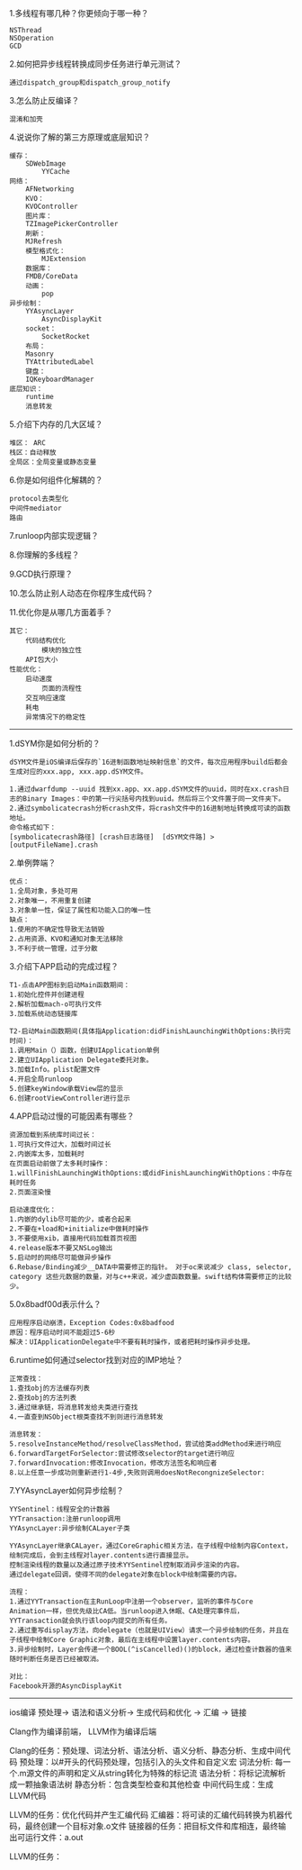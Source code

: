 1.多线程有哪几种？你更倾向于哪一种？

	NSThread
	NSOperation
	GCD
	
2.如何把异步线程转换成同步任务进行单元测试？

	通过dispatch_group和dispatch_group_notify

3.怎么防止反编译？

	混淆和加壳

4.说说你了解的第三方原理或底层知识？

	缓存：
		SDWebImage
    		YYCache
  	网络：
		AFNetworking
    	KVO：
		KVOController
    	图片库：
		TZImagePickerController
    	刷新：
		MJRefresh
    	模型格式化：
        	MJExtension
    	数据库：
		FMDB/CoreData
    	动画：
        	pop
	异步绘制：
		YYAsyncLayer
        	AsyncDisplayKit
    	socket：
        	SocketRocket
    	布局：
        Masonry
        TYAttributedLabel
    	键盘：
        IQKeyboardManager
	底层知识：
		runtime
		消息转发

5.介绍下内存的几大区域？

	堆区： ARC
	栈区：自动释放
	全局区：全局变量或静态变量
	
6.你是如何组件化解耦的？

	protocol去类型化
	中间件mediator
	路由
	
7.runloop内部实现逻辑？

8.你理解的多线程？

9.GCD执行原理？

10.怎么防止别人动态在你程序生成代码？

11.优化你是从哪几方面着手？

	其它：
		代码结构优化
        	模块的独立性
		API包大小
	性能优化：
		启动速度
        	页面的流程性
      	交互响应速度
      	耗电
      	异常情况下的稳定性
      
------------------------------------------------------------------------

1.dSYM你是如何分析的？

    dSYM文件是iOS编译后保存的`16进制函数地址映射信息`的文件，每次应用程序build后都会生成对应的xxx.app, xxx.app.dSYM文件。

    1.通过dwarfdump --uuid 找到xx.app、xx.app.dSYM文件的uuid，同时在xx.crash日志的Binary Images：中的第一行尖括号内找到uuid。然后将三个文件置于同一文件夹下。
    2.通过symbolicatecrash分析crash文件，将crash文件中的16进制地址转换成可读的函数地址。
    命令格式如下：
    [symbolicatecrash路径] [crash日志路径]  [dSYM文件路] > [outputFileName].crash

2.单例弊端？

    优点：
    1.全局对象，多处可用
    2.对象唯一，不用重复创建
    3.对象单一性，保证了属性和功能入口的唯一性
    缺点：
    1.使用的不确定性导致无法销毁
    2.占用资源、KVO和通知对象无法移除
    3.不利于统一管理，过于分散

3.介绍下APP启动的完成过程？

    T1-点击APP图标到启动Main函数期间：
    1.初始化控件并创建进程
    2.解析加载mach-o可执行文件
    3.加载系统动态链接库
    
    T2-启动Main函数期间(具体指Application:didFinishLaunchingWithOptions:执行完时间)：
    1.调用Main（）函数，创建UIApplication单例
    2.建立UIApplication Delegate委托对象。
    3.加载Info。plist配置文件
    4.开启全局runloop
    5.创建keyWindow承载View层的显示
    6.创建rootViewController进行显示

4.APP启动过慢的可能因素有哪些？

    资源加载到系统库时间过长：
    1.可执行文件过大，加载时间过长
    2.内嵌库太多，加载耗时
    在页面启动前做了太多耗时操作：
    1.willFinishLaunchingWithOptions:或didFinishLaunchingWithOptions：中存在耗时任务
    2.页面渲染慢

    启动速度优化：
    1.内嵌的dylib尽可能的少，或者合起来
    2.不要在+load和+initialize中做耗时操作
    3.不要使用xib，直接用代码加载首页视图
    4.release版本不要又NSLog输出
    5.启动时的网络尽可能做异步操作
    6.Rebase/Binding减少__DATA中需要修正的指针。 对于oc来说减少 class, selector, category 这些元数据的数量，对与c++来说，减少虚函数数量。swift结构体需要修正的比较少。

5.0x8badf00d表示什么？

    应用程序启动崩溃，Exception Codes:0x8badfood
    原因：程序启动时间不能超过5-6秒
    解决：UIApplicationDelegate中不要有耗时操作，或者把耗时操作异步处理。

6.runtime如何通过selector找到对应的IMP地址？

    正常查找：
    1.查找obj的方法缓存列表
    2.查找obj的方法列表
    3.通过继承链，将消息转发给夫类进行查找
    4.一直查到NSObject根类查找不到则进行消息转发

    消息转发：
    5.resolveInstanceMethod/resolveClassMethod，尝试给类addMethod来进行响应
    6.forwardTargetForSelector:尝试修改selector的target进行响应
    7.forwardInvocation:修改Invocation，修改方法签名和响应者
    8.以上任意一步成功则重新进行1-4步,失败则调用doesNotRecongnizeSelector:

7.YYAsyncLayer如何异步绘制？

    YYSentinel：线程安全的计数器
    YYTransaction:注册runloop调用
    YYAsyncLayer:异步绘制CALayer子类

    YYAsyncLayer继承CALayer，通过CoreGraphic相关方法，在子线程中绘制内容Context，绘制完成后，会到主线程对layer.contents进行直接显示。
    控制渲染线程的数量以及通过原子技术YYSentinel控制取消异步渲染的内容。
    通过delegate回调，使得不同的delegate对象在block中绘制需要的内容。

    流程：
    1.通过YYTransaction在主RunLoop中注册一个observer，监听的事件与Core Animation一样，但优先级比CA低。当runloop进入休眠、CA处理完事件后，YYTransaction就会执行该loop内提交的所有任务。
    2.通过重写display方法，向delegate（也就是UIView）请求一个异步绘制的任务，并且在子线程中绘制Core Graphic对象，最后在主线程中设置layer.contents内容。
    3.异步绘制时，Layer会传递一个BOOL(^isCancelled)()的block，通过检查计数器的值来随时判断任务是否已经被取消。

    对比：
    Facebook开源的AsyncDisplayKit

------------------------------------------------------------------------

  ios编译
  预处理->  语法和语义分析-> 生成代码和优化 -> 汇编 -> 链接
  
  Clang作为编译前端， LLVM作为编译后端
  
  Clang的任务：预处理、词法分析、语法分析、语义分析、静态分析、生成中间代码
  预处理：以#开头的代码预处理，包括引入的头文件和自定义宏
  词法分析: 每一个.m源文件的声明和定义从string转化为特殊的标记流
  语法分析：将标记流解析成一颗抽象语法树
  静态分析：包含类型检查和其他检查
  中间代码生成：生成LLVM代码
  
  LLVM的任务：优化代码并产生汇编代码
  汇编器：将可读的汇编代码转换为机器代码，最终创建一个目标对象.o文件
  链接器的任务：把目标文件和库相连，最终输出可运行文件：a.out
  
  LLVM的任务：
